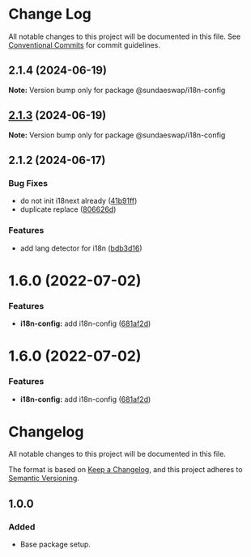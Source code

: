 # Change Log

All notable changes to this project will be documented in this file.
See [Conventional Commits](https://conventionalcommits.org) for commit guidelines.

## 2.1.4 (2024-06-19)

**Note:** Version bump only for package @sundaeswap/i18n-config

## [2.1.3](https://github.com/sundaeswap-finance/frontend-configurations/compare/@sundaeswap/i18n-config@2.1.2...@sundaeswap/i18n-config@2.1.3) (2024-06-19)

**Note:** Version bump only for package @sundaeswap/i18n-config

## 2.1.2 (2024-06-17)

### Bug Fixes

- do not init i18next already ([41b91ff](https://github.com/sundaeswap-finance/frontend-configurations/commit/41b91ff623719c5cfaf21e9840140e2397d1e731))
- duplicate replace ([806626d](https://github.com/sundaeswap-finance/frontend-configurations/commit/806626de43e7ab56b579a248c082753d804f3c2a))

### Features

- add lang detector for i18n ([bdb3d16](https://github.com/sundaeswap-finance/frontend-configurations/commit/bdb3d16a1e9fed7245bd01acc31ac7a007726bfc))

# 1.6.0 (2022-07-02)

### Features

- **i18n-config:** add i18n-config ([681af2d](https://github.com/sundaeswap-finance/frontend-configurations/commit/681af2d173d3e776a71631ac7d27e9a95f7671fc))

# 1.6.0 (2022-07-02)

### Features

- **i18n-config:** add i18n-config ([681af2d](https://github.com/sundaeswap-finance/frontend-configurations/commit/681af2d173d3e776a71631ac7d27e9a95f7671fc))

# Changelog

All notable changes to this project will be documented in this file.

The format is based on [Keep a Changelog](https://keepachangelog.com/en/1.0.0/), and this project adheres to [Semantic Versioning](https://semver.org/spec/v2.0.0.html).

## 1.0.0

### Added

- Base package setup.
